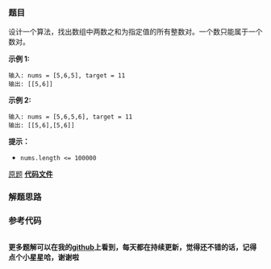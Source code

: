 ### 题目
设计一个算法，找出数组中两数之和为指定值的所有整数对。一个数只能属于一个数对。

**示例 1:**

    
    
    输入: nums = [5,6,5], target = 11
    输出: [[5,6]]

**示例 2:**

    
    
    输入: nums = [5,6,5,6], target = 11
    输出: [[5,6],[5,6]]

**提示：**

  * `nums.length <= 100000`

[原题](https://leetcode-cn.com/problems/pairs-with-sum-lcci/)    **[代码文件]()**


### 解题思路




### 参考代码

```go


```




**更多题解可以在我的[github](https://github.com/LZH139/leetcode_Go)上看到，每天都在持续更新，觉得还不错的话，记得点个小星星哈，谢谢啦**
